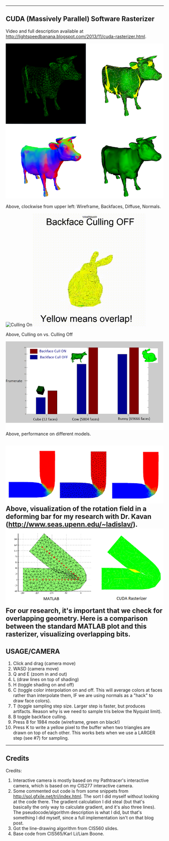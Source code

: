 -------------------------------------------
CUDA (Massively Parallel) Software Rasterizer
-------------------------------------------
Video and full description available at http://lightspeedbanana.blogspot.com/2013/11/cuda-rasterizer.html.

![Wireframe, Backfaces, Normals, Diffuse](screenshots/four_cows_small.png)

Above, clockwise from upper left: Wireframe, Backfaces, Diffuse, Normals.

![Culling On](http://i.imgur.com/MfPH4gT.gif)
![Culling Off](screenshots/culling_off.gif)

Above, Culling on vs. Culling Off

![Performance Experiment](screenshots/perf_comparison_small.png)
Above, performance on different models. 

![Rotation Field Visualization](screenshots/rot_field_small.png)
Above, visualization of the rotation field in a deforming bar for my research with Dr. Kavan (http://www.seas.upenn.edu/~ladislav/).
![Overlap Visualization](screenshots/overlap_comparison.png)
For our research, it's important that we check for overlapping geometry. Here
is a comparison between the standard MATLAB plot and this rasterizer,
visualizing overlapping bits.
-------------------------------------------
USAGE/CAMERA
-------------------------------------------
1. Click and drag (camera move)
2. WASD (camera move)
3. Q and E (zoom in and out)
4. L (draw lines on top of shading)
5. H (toggle shading on and off)
6. C (toggle color interpolation on and off. This will average colors
at faces rather than interpolate them, IF we are using normals as a "hack"
to draw face colors).
7. T (toggle sampling step size. Larger step is faster, but produces artifacts.
Reason why is we need to sample tris below the Nyquist limit).
8. B toggle backface culling. 
9. Press 8 for 1984 mode (wireframe, green on black!)
10. Press K to write a yellow pixel to the buffer when two triangles are drawn
on top of each other. This works bets when we use a LARGER step (see #7) for
sampling.

-------------------------------------------
Credits
-------------------------------------------
Credits: 
1. Interactive camera is mostly based on my Pathtracer's interactive camera,
which is based on my CIS277 interactive camera.
2. Some commented out code is from some snippets from http://sol.gfxile.net/tri/index.html. The sort I did myself without looking at the code there. The gradient calculation I did steal (but that's basically the only way to calculate gradient, and it's also three lines). The pseudocode/algorithm description is what I did, but that's something I did myself, since a full implementation isn't on that blog post.
3. Got the line-drawing algorithm from CIS560 slides.
4. Base code from CIS565/Karl Li/Liam Boone.
